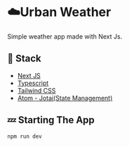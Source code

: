 # ☁️Urban Weather
Simple weather app made with Next Js.

## 🧪 Stack

- [Next JS](https://nextjs.org/)    
- [Typescript](https://www.typescriptlang.org/)
- [Tailwind CSS](https://tailwindcss.com/)
- [Atom - Jotai(State Management)](https://jotai.org/docs/core/atom)

## 💤 Starting The App
``` javascript
npm run dev
``` 